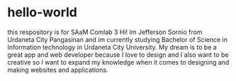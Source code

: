# hello-world
this respository is for SAaM Comlab 3
Hi! Im Jefferson Sornio from Urdaneta City Pangasinan and im currently studying Bachelor of Science in Information technology in Urdaneta City University. My dream is to be a great app and web developer because I love to design and I also want to be creative so I want to expand my knowledge when it comes to designing and making websites and applications.
